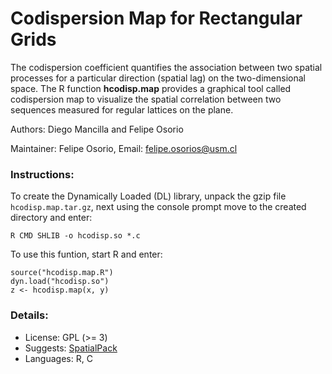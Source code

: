 # Codispersion Map for Rectangular Grids

The codispersion coefficient quantifies the association between two spatial processes for a particular direction (spatial lag) on the two-dimensional space. The R function **hcodisp.map** provides a graphical tool called codispersion map to visualize the spatial correlation between two sequences measured for regular lattices on the plane.

Authors: Diego Mancilla and Felipe Osorio

Maintainer: Felipe Osorio, Email: felipe.osorios@usm.cl

### Instructions: 
To create the Dynamically Loaded (DL) library, unpack the gzip file `hcodisp.map.tar.gz`, next using the console prompt move to the created directory and enter:

```shell
R CMD SHLIB -o hcodisp.so *.c
```

To use this funtion, start R and enter:

```shell
source("hcodisp.map.R")
dyn.load("hcodisp.so")
z <- hcodisp.map(x, y)
```

### Details:
* License: GPL (>= 3)
* Suggests: [SpatialPack](https://cran.r-project.org/package=SpatialPack)
* Languages:	R, C

